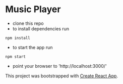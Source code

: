 # Music Player

  - clone this repo
  - to install dependencies run 

````npm install````

  - to start the app run

````npm start````

  - point your browser to 'http://localhost:3000/'

This project was bootstrapped with [Create React App](https://github.com/facebookincubator/create-react-app).
